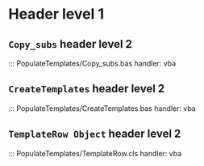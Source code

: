 # Header level 1

## `Copy_subs` header level 2

::: PopulateTemplates/Copy_subs.bas
    handler: vba


## `CreateTemplates` header level 2

::: PopulateTemplates/CreateTemplates.bas
    handler: vba

## `TemplateRow Object` header level 2

::: PopulateTemplates/TemplateRow.cls
    handler: vba